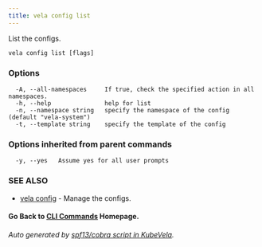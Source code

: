 ```yaml
---
title: vela config list
---
```


List the configs.

```
vela config list [flags]
```

### Options

```
  -A, --all-namespaces     If true, check the specified action in all namespaces.
  -h, --help               help for list
  -n, --namespace string   specify the namespace of the config (default "vela-system")
  -t, --template string    specify the template of the config
```

### Options inherited from parent commands

```
  -y, --yes   Assume yes for all user prompts
```

### SEE ALSO

* [vela config](vela_config)	 - Manage the configs.

#### Go Back to [CLI Commands](vela) Homepage.


###### Auto generated by [spf13/cobra script in KubeVela](https://github.com/kubevela/kubevela/tree/master/hack/docgen).
